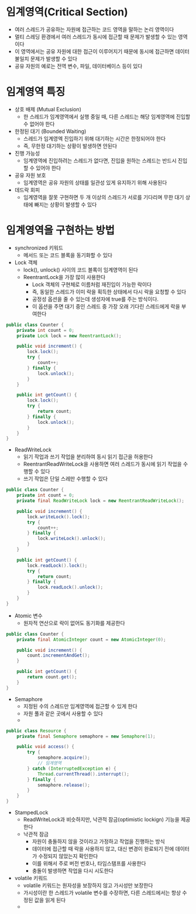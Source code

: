 # 임계영역(Critical Section)
- 여러 스레드가 공유하는 자원에 접근하는 코드 영역을 말하는 논리 영역이다
- 멀티 스레딩 환경에서 여러 스레드가 동시에 접근할 때 문제가 발생할 수 있는 영역이다
- 이 영역에서는 공유 자원에 대한 접근이 이루어지기 때문에 동시에 접근하면 데이터 불일치 문제가 발생할 수 있다
- 공유 자원의 예로는 전역 변수, 파일, 데이터베이스 등이 있다

# 임계영역 특징
- 상호 배제 (Mutual Exclusion)
    - 한 스레드가 임계영역에서 실행 중일 때, 다른 스레드는 해당 임계영역에 진입할 수 없어야 한다
- 한정된 대기 (Bounded Waiting)
    - 스레드가 임계영엑 진입하기 위해 대기하는 시간은 한정되어야 한다
    - 즉, 무한정 대기하는 상황이 발생하면 안된다
- 진행 가능성
    - 임계영역에 진입하려는 스레드가 없다면, 진입을 원하는 스레드는 반드시 진입할 수 있어야 한다
- 공유 자원 보호
    - 임계영역은 공유 자원의 상태를 일관성 있게 유지하기 위해 사용된다
- 데드락 회피
    - 임계영역을 잘못 구현하면 두 개 이상의 스레드가 서로를 기다리며 무한 대기 상태에 빠지는 상황이 발생할 수 있다

# 임계영역을 구현하는 방법
- synchronized 키워드
    - 메서드 또는 코드 블록을 동기화할 수 있다
- Lock 객체
    - lock(), unlock() 사이의 코드 블록이 임계영역이 된다
    - ReentrantLock을 가장 많이 사용한다
        - Lock 객체의 구현체로 이름처럼 재진입이 가능한 락이다
        - 즉, 동일한 스레드가 이미 락을 획득한 상태에서 다시 락을 요청할 수 있다
        - 공정성 옵션을 줄 수 있는데 생성자에 true를 주는 방식이다.
        - 이 옵션을 주면 대기 중인 스레드 중 가장 오래 기다린 스레드에게 락을 부여한다
```java
public class Counter {
	private int count = 0;
	private Lock lock = new ReentrantLock();

	public void increment() {
		lock.lock();
		try {
			count++;
		} finally {
			lock.unlock();
		}
	}

	public int getCount() {
		lock.lock();
		try {
			return count;
		} finally {
			lock.unlock();
		}
	}
}
```
- ReadWriteLock
    - 읽기 작업과 쓰기 작업을 분리하여 동시 읽기 접근을 허용한다
    - ReentrantReadWriteLock을 사용하면 여러 스레드가 동시에 읽기 작업을 수행할 수 있다
    - 쓰기 작업은 단일 스레만 수행할 수 있다
```java
public class Counter {
    private int count = 0;
    private final ReadWriteLock lock = new ReentrantReadWriteLock();

    public void increment() {
        lock.writeLock().lock();
        try {
            count++;
        } finally {
            lock.writeLock().unlock();
        }
    }

    public int getCount() {
        lock.readLock().lock();
        try {
            return count;
        } finally {
            lock.readLock().unlock();
        }
    }
}
```
- Atomic 변수
    - 원자적 연산으로 락이 없어도 동기화를 제공한다
```java
public class Counter {
    private final AtomicInteger count = new AtomicInteger(0);

    public void increment() {
        count.incrementAndGet();
    }

    public int getCount() {
        return count.get();
    }
}
```
- Semaphore
    - 지정된 수의 스레드만 임계영역에 접근할 수 있게 한다
    - 자원 풀과 같은 곳에서 사용할 수 있다
    -
```java
public class Resource {
    private final Semaphore semaphore = new Semaphore(1);

    public void access() {
        try {
            semaphore.acquire();
            // 임계영역
        } catch (InterruptedException e) {
            Thread.currentThread().interrupt();
        } finally {
            semaphore.release();
        }
    }
}
```
- StampedLock
    - ReadWriteLock과 비슷하지만, 낙관적 잠금(optimistic lockign) 기능을 제공한다
    - 낙관적 잠금
        - 자원이 충돌하지 않을 것이라고 가정하고 작업을 진행하는 방식
        - 데이터에 접근할 때 락을 사용하지 않고, 대신 변경이 완료되기 전에 데이터가 수정되지 않았는지 확인한다
        - 이를 위해서 주로 버전 번호나, 타임스탬프를 사용한다
        - 충돌이 발생하면 작업을 다시 시도한다
- volatile 키워드
    - volatile 키워드는 원자성을 보장하지 않고 가시성만 보장한다
    - 가시성이란 한 스레드가 volatile 변수를 수장하면, 다른 스레드에서는 항상 수정된 값을 읽게 된다
    - 